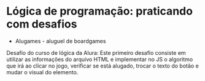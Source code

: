 # Lógica de programação: praticando com desafios

- Alugames - aluguel de boardgames

Desafio do curso de lógica da Alura: Este primeiro desafio consiste em utilizar as informações do arquivo HTML e implementar no JS o algoritmo que irá ao clicar no jogo, verificar se está alugado, trocar o texto do botão e mudar o visual do elemento.


